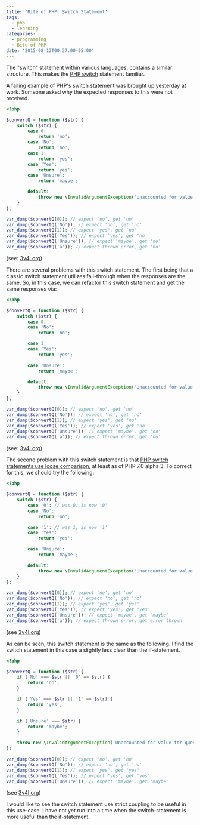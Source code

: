 ```yaml
---
title: 'Bite of PHP: Switch Statement'
tags:
  - php
  - learning
categories:
  - programming
  - Bite of PHP
date: '2015-08-13T00:37:00-05:00'
---
```


The "switch" statement within various languages, contains a similar structure. This makes the [PHP switch](http://php.net/manual/en/control-structures.switch.php) statement familiar.

A failing example of PHP's switch statement was brought up yesterday at work. Someone asked why the expected responses to this were not received.

```php
<?php

$convertQ = function ($str) {
    switch ($str) {
        case 0:
            return 'no';
        case 'No':
            return 'no';
        case 1:
            return 'yes';
        case 'Yes':
            return 'yes';
        case 'Unsure':
            return 'maybe';

        default:
            throw new \InvalidArgumentException('Unaccounted for value for questionnaire field: ' . $str);
    }
};

var_dump($convertQ(0)); // expect 'no', get 'no'
var_dump($convertQ('No')); // expect 'no', get 'no'
var_dump($convertQ(1)); // expect 'yes', get 'no'
var_dump($convertQ('Yes')); // expect 'yes', get 'no'
var_dump($convertQ('Unsure')); // expect 'maybe', get 'no'
var_dump($convertQ('a')); // expect thrown error, get 'no'
```

(see: [3v4l.org](http://3v4l.org/Qdblq))

There are several problems with this switch statement. The first being that a classic switch statement utilizes fall-through when the responses are the same. So, in this case, we can refactor this switch statement and get the same responses via:

```php
<?php

$convertQ = function ($str) {
    switch ($str) {
        case 0:
        case 'No':
            return 'no';

        case 1:
        case 'Yes':
            return 'yes';

        case 'Unsure':
            return 'maybe';

        default:
            throw new \InvalidArgumentException('Unaccounted for value for questionnaire field: ' . $str);
    }
};

var_dump($convertQ(0)); // expect 'no', get 'no'
var_dump($convertQ('No')); // expect 'no', get 'no'
var_dump($convertQ(1)); // expect 'yes', get 'no'
var_dump($convertQ('Yes')); // expect 'yes', get 'no'
var_dump($convertQ('Unsure')); // expect 'maybe', get 'no'
var_dump($convertQ('a')); // expect thrown error, get 'no'
```

(see: [3v4l.org](http://3v4l.org/hSXPS))

The second problem with this switch statement is that [PHP switch statements use loose comparison](http://php.net/manual/en/control-structures.switch.php), at least as of PHP 7.0 alpha 3. To correct for this, we should try the following:

```php
<?php

$convertQ = function ($str) {
    switch ($str) {
        case '0': // was 0, is now '0'
        case 'No':
            return 'no';

        case '1': // was 1, is now '1'
        case 'Yes':
            return 'yes';

        case 'Unsure':
            return 'maybe';

        default:
            throw new \InvalidArgumentException('Unaccounted for value for questionnaire field: ' . $str);
    }
};

var_dump($convertQ(0)); // expect 'no', get 'no'
var_dump($convertQ('No')); // expect 'no', get 'no'
var_dump($convertQ(1)); // expect 'yes', get 'yes'
var_dump($convertQ('Yes')); // expect 'yes', get 'yes'
var_dump($convertQ('Unsure')); // expect 'maybe', get 'maybe'
var_dump($convertQ('a')); // expect thrown error, get error thrown
```

(see [3v4l.org](http://3v4l.org/Y8kdD))

As can be seen, this switch statement is the same as the following. I find the switch statement in this case a slightly less clear than the if-statement.

```php
<?php

$convertQ = function ($str) {
    if ('No' === $str || '0' == $str) {
        return 'no';
    }

    if ('Yes' === $str || '1' == $str) {
        return 'yes';
    }

    if ('Unsure' === $str) {
        return 'maybe';
    }

    throw new \InvalidArgumentException('Unaccounted for value for questionnaire field: ' . $str);
};

var_dump($convertQ(0)); // expect 'no', get 'no'
var_dump($convertQ('No')); // expect 'no', get 'no'
var_dump($convertQ(1)); // expect 'yes', get 'yes'
var_dump($convertQ('Yes')); // expect 'yes', get 'yes'
var_dump($convertQ('Unsure')); // expect 'maybe', get 'maybe'
```

(see [3v4l.org](http://3v4l.org/p6901))

I would like to see the switch statement use strict coupling to be useful in this use-case. I have not yet run into a time when the switch-statement is more useful than the if-statement.
